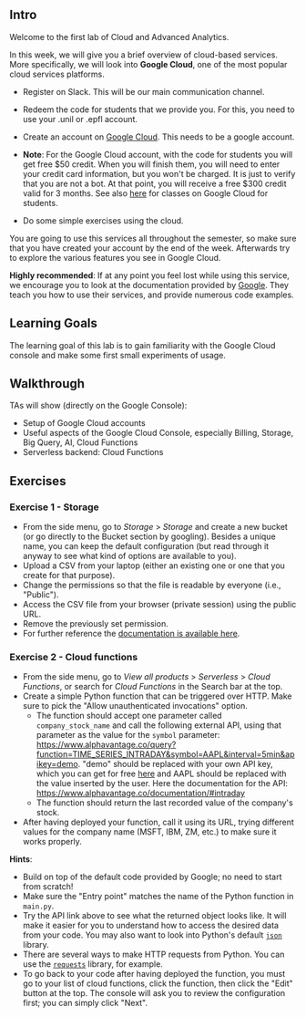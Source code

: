 ## Intro
Welcome to the first lab of Cloud and Advanced Analytics.

In this week, we will give you a brief overview of cloud-based services. More specifically, we will look into **Google Cloud**, one of the most popular cloud services platforms. 

* Register on Slack. This will be our main communication channel.
* Redeem the code for students that we provide you. For this, you need to use your .unil or .epfl account.
* Create an account on [Google Cloud](https://cloud.google.com). This needs to be a google account.

* **Note**: For the Google Cloud account, with the code for students you will get free $50 credit. When you will finish them, you will need to enter your credit card information, but you won't be charged. It is just to verify that you are not a bot. At that point, you will receive a free $300 credit valid for 3 months. See also [here](https://edu.google.com/programs/students/?modal_active=none) for classes on Google Cloud for students.
* Do some simple exercises using the cloud.

You are going to use this services all throughout the semester, so make sure that you have created your account by the end of the week. Afterwards try to explore the various features you see in Google Cloud.

**Highly recommended**: If at any point you feel lost while using this service, we encourage you to look at the documentation provided by [Google](https://cloud.google.com/docs). They teach you how to use their services, and provide numerous code examples.


## Learning Goals
The learning goal of this lab is to gain familiarity with the Google Cloud console and make some first small experiments of usage.

## Walkthrough
TAs will show (directly on the Google Console):
* Setup of Google Cloud accounts
* Useful aspects of the Google Cloud Console, especially Billing, Storage, Big Query, AI, Cloud Functions
* Serverless backend: Cloud Functions 


## Exercises

### Exercise 1 - Storage
* From the side menu, go to _Storage_ > _Storage_ and create a new bucket (or go directly to the Bucket section by googling). Besides a unique name, you can keep the default configuration (but read through it anyway to see what kind of options are available to you).
* Upload a CSV from your laptop (either an existing one or one that you create for that purpose).
* Change the permissions so that the file is readable by everyone (i.e., "Public").
* Access the CSV file from your browser (private session) using the public URL.
* Remove the previously set permission.
* For further reference the [documentation is available here](https://cloud.google.com/storage/docs/access-control/making-data-public?hl=en-GB).


### Exercise 2 - Cloud functions
* From the side menu, go to _View all products_ > _Serverless_ > _Cloud Functions_, or search for _Cloud Functions_ in the Search bar at the top.
* Create a simple Python function that can be triggered over HTTP. Make sure to pick the "Allow unauthenticated invocations" option.
   * The function should accept one parameter called `company_stock_name` and call the following external API, using that parameter as the value for the `symbol` parameter: https://www.alphavantage.co/query?function=TIME_SERIES_INTRADAY&symbol=AAPL&interval=5min&apikey=demo. "demo" should be replaced with your own API key, which you can get for free [here](https://www.alphavantage.co/support/#api-key) and AAPL should be replaced with the value inserted by the user. Here the documentation for the API: https://www.alphavantage.co/documentation/#intraday
   * The function should return the last recorded value of the company's stock.
* After having deployed your function, call it using its URL, trying different values for the company name (MSFT, IBM, ZM, etc.) to make sure it works properly.

**Hints**:
* Build on top of the default code provided by Google; no need to start from scratch!
* Make sure the "Entry point" matches the name of the Python function in `main.py`.
* Try the API link above to see what the returned object looks like. It will make it easier for you to understand how to access the desired data from your code. You may also want to look into Python's default [`json`](https://docs.python.org/3/library/json.html) library.
* There are several ways to make HTTP requests from Python. You can use the [`requests`](https://requests.readthedocs.io/en/master/) library, for example.
* To go back to your code after having deployed the function, you must go to your list of cloud functions, click the function, then click the "Edit" button at the top. The console will ask you to review the configuration first; you can simply click "Next".




